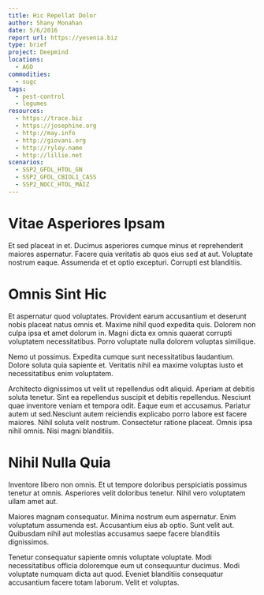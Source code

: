 ```yaml
---
title: Hic Repellat Dolor
author: Shany Monahan
date: 5/6/2016
report url: https://yesenia.biz
type: brief
project: Deepmind
locations:
  - AGO
commodities:
  - sugc
tags:
  - pest-control
  - legumes
resources:
  - https://trace.biz
  - https://josephine.org
  - http://may.info
  - http://giovani.org
  - http://ryley.name
  - http://lillie.net
scenarios:
  - SSP2_GFDL_HTOL_GN
  - SSP2_GFDL_CBIOL1_CASS
  - SSP2_NOCC_HTOL_MAIZ
---
```

# Vitae Asperiores Ipsam
Et sed placeat in et. Ducimus asperiores cumque minus et reprehenderit maiores aspernatur. Facere quia veritatis ab quos eius sed at aut. Voluptate nostrum eaque. Assumenda et et optio excepturi. Corrupti est blanditiis.

# Omnis Sint Hic
Et aspernatur quod voluptates. Provident earum accusantium et deserunt nobis placeat natus omnis et. Maxime nihil quod expedita quis. Dolorem non culpa ipsa et amet dolorum in. Magni dicta ex omnis quaerat corrupti voluptatem necessitatibus. Porro voluptate nulla dolorem voluptas similique.
 Nemo ut possimus. Expedita cumque sunt necessitatibus laudantium. Dolore soluta quia sapiente et. Veritatis nihil ea maxime voluptas iusto et necessitatibus enim voluptatem.
 Architecto dignissimos ut velit ut repellendus odit aliquid. Aperiam at debitis soluta tenetur. Sint ea repellendus suscipit et debitis repellendus. Nesciunt quae inventore veniam et tempora odit. Eaque eum et accusamus. Pariatur autem ut sed.Nesciunt autem reiciendis explicabo porro labore est facere maiores. Nihil soluta velit nostrum. Consectetur ratione placeat. Omnis ipsa nihil omnis. Nisi magni blanditiis.

# Nihil Nulla Quia
Inventore libero non omnis. Et ut tempore doloribus perspiciatis possimus tenetur at omnis. Asperiores velit doloribus tenetur. Nihil vero voluptatem ullam amet aut.
 Maiores magnam consequatur. Minima nostrum eum aspernatur. Enim voluptatum assumenda est. Accusantium eius ab optio. Sunt velit aut. Quibusdam nihil aut molestias accusamus saepe facere blanditiis dignissimos.
 Tenetur consequatur sapiente omnis voluptate voluptate. Modi necessitatibus officia doloremque eum ut consequuntur ducimus. Modi voluptate numquam dicta aut quod. Eveniet blanditiis consequatur accusantium facere totam laborum. Velit et voluptas.
